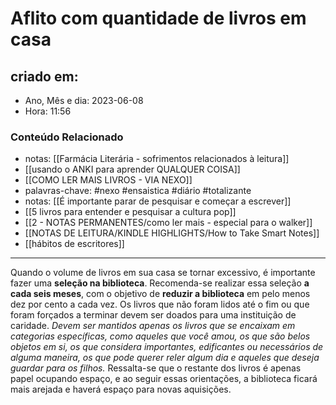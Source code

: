 # Aflito com quantidade de livros em casa

## criado em: 
-  Ano, Mês e dia: 2023-06-08
- Hora: 11:56

### Conteúdo Relacionado
- notas: [[Farmácia Literária - sofrimentos relacionados à leitura]]
- [[usando o ANKI para aprender QUALQUER COISA]]
- [[COMO LER MAIS LIVROS - VIA NEXO]]
- palavras-chave: #nexo #ensaistica #diário #totalizante 
- notas: [[É importante parar de pesquisar e começar a escrever]]
- [[5 livros para entender e pesquisar a cultura pop]]
- [[2 - NOTAS PERMANENTES/como ler mais - especial para o walker]]
- [[NOTAS DE LEITURA/KINDLE HIGHLIGHTS/How to Take Smart Notes]]
- [[hábitos de escritores]]

---

Quando o volume de livros em sua casa se tornar excessivo, é importante fazer uma **seleção na biblioteca**. Recomenda-se realizar essa seleção **a cada seis meses**, com o objetivo de **reduzir a biblioteca** em pelo menos dez por cento a cada vez. Os livros que não foram lidos até o fim ou que foram forçados a terminar devem ser doados para uma instituição de caridade. *Devem ser mantidos apenas os livros que se encaixam em categorias específicas, como aqueles que você amou, os que são belos objetos em si, os que considera importantes, edificantes ou necessários de alguma maneira, os que pode querer reler algum dia e aqueles que deseja guardar para os filhos.* Ressalta-se que o restante dos livros é apenas papel ocupando espaço, e ao seguir essas orientações, a biblioteca ficará mais arejada e haverá espaço para novas aquisições.